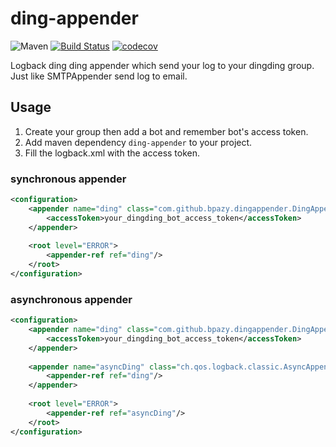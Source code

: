 # ding-appender
![Maven](https://img.shields.io/maven-central/v/com.github.bpazy/ding-appender.svg)
[![Build Status](https://travis-ci.com/Bpazy/ding-appender.svg?branch=master)](https://travis-ci.com/Bpazy/ding-appender)
[![codecov](https://codecov.io/gh/Bpazy/ding-appender/branch/master/graph/badge.svg)](https://codecov.io/gh/Bpazy/ding-appender)

Logback ding ding appender which send your log to your dingding group. Just like SMTPAppender send log to email.

## Usage
1. Create your group then add a bot and remember bot's access token.
2. Add maven dependency `ding-appender` to your project.
3. Fill the logback.xml with the access token.
### synchronous appender
```xml
<configuration>
    <appender name="ding" class="com.github.bpazy.dingappender.DingAppender">
        <accessToken>your_dingding_bot_access_token</accessToken>
    </appender>
    
    <root level="ERROR">
        <appender-ref ref="ding"/>
    </root>
</configuration>
```
### asynchronous appender
```xml
<configuration>
    <appender name="ding" class="com.github.bpazy.dingappender.DingAppender">
        <accessToken>your_dingding_bot_access_token</accessToken>
    </appender>
    
    <appender name="asyncDing" class="ch.qos.logback.classic.AsyncAppender">
        <appender-ref ref="ding"/>
    </appender>
    
    <root level="ERROR">
        <appender-ref ref="asyncDing"/>
    </root>
</configuration>
```
